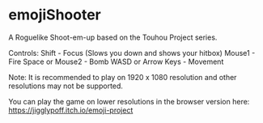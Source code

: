 # emojiShooter
A Roguelike Shoot-em-up based on the Touhou Project series.

Controls:
Shift - Focus (Slows you down and shows your hitbox)
Mouse1 - Fire
Space or Mouse2 - Bomb
WASD or Arrow Keys - Movement

Note: It is recommended to play on 1920 x 1080 resolution and other resolutions may not be supported.

You can play the game on lower resolutions in the browser version here:
https://jigglypoff.itch.io/emoji-project
